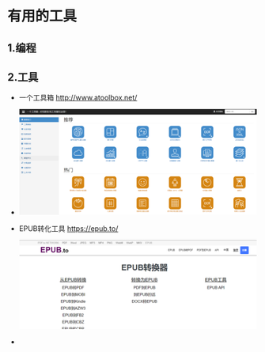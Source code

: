 # 有用的工具

## 1.编程



## 2.工具

- 一个工具箱 http://www.atoolbox.net/

- ![image-20210205162032068](images/image-20210218162319000.png)

- EPUB转化工具 https://epub.to/

  ![image-20210205162032068](images/image-20210219162319000.png)

- 

